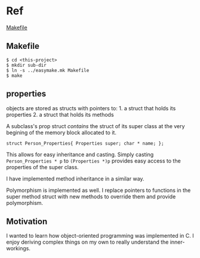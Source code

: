 # Ref

[Makefile](https://github.com/roxma/easymake)  


## Makefile

    $ cd <this-project>
    $ mkdir sub-dir
    $ ln -s ../easymake.mk Makefile
    $ make

## properties

objects are stored as structs with pointers to:
	1. a struct that holds its properties
	2. a struct that holds its methods

A subclass's prop struct _contains_ the struct of its super class at the very begining of the memory block allocated to it. 

`
struct Person_Properties{
	Properties super;
	char * name;
};
`

This allows for easy inheritance and casting. Simply casting `Person_Properties * p` to `(Properties *)p` provides easy access to the properties of the super class. 

I have implemented method inheritance in a similar way. 

Polymorphism is implemented as well. I replace pointers to functions in the super method struct with new methods to override them and provide polymorphism.

## Motivation ##
I wanted to learn how object-oriented programming was implemented in C. I enjoy deriving complex things on my own to really understand the inner-workings.

